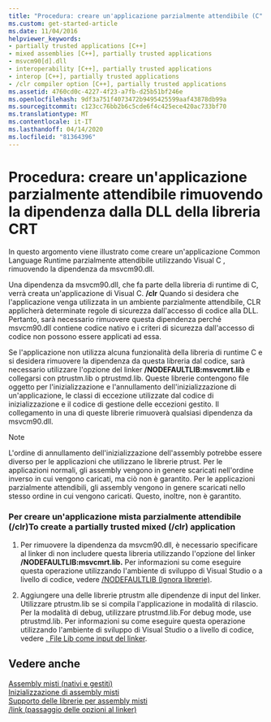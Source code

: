 ```yaml
---
title: "Procedura: creare un'applicazione parzialmente attendibile (C"
ms.custom: get-started-article
ms.date: 11/04/2016
helpviewer_keywords:
- partially trusted applications [C++]
- mixed assemblies [C++], partially trusted applications
- msvcm90[d].dll
- interoperability [C++], partially trusted applications
- interop [C++], partially trusted applications
- /clr compiler option [C++], partially trusted applications
ms.assetid: 4760cd0c-4227-4f23-a7fb-d25b51bf246e
ms.openlocfilehash: 9df3a751f4073472b9495425599aaf43878db99a
ms.sourcegitcommit: c123cc76bb2b6c5cde6f4c425ece420ac733bf70
ms.translationtype: MT
ms.contentlocale: it-IT
ms.lasthandoff: 04/14/2020
ms.locfileid: "81364396"
---
```

# <a name="how-to-create-a-partially-trusted-application-by-removing-dependency-on-the-crt-library-dll"></a>Procedura: creare un'applicazione parzialmente attendibile rimuovendo la dipendenza dalla DLL della libreria CRT

In questo argomento viene illustrato come creare un'applicazione Common Language Runtime parzialmente attendibile utilizzando Visual C , rimuovendo la dipendenza da msvcm90.dll.

Una dipendenza da msvcm90.dll, che fa parte della libreria di runtime di C, verrà creata un'applicazione di Visual C. **/clr** Quando si desidera che l'applicazione venga utilizzata in un ambiente parzialmente attendibile, CLR applicherà determinate regole di sicurezza dall'accesso di codice alla DLL. Pertanto, sarà necessario rimuovere questa dipendenza perché msvcm90.dll contiene codice nativo e i criteri di sicurezza dall'accesso di codice non possono essere applicati ad essa.

Se l'applicazione non utilizza alcuna funzionalità della libreria di runtime C e si desidera rimuovere la dipendenza da questa libreria dal codice, sarà necessario utilizzare l'opzione del linker **/NODEFAULTLIB:msvcmrt.lib** e collegarsi con ptrustm.lib o ptrustmd.lib. Queste librerie contengono file oggetto per l'inizializzazione e l'annullamento dell'inizializzazione di un'applicazione, le classi di eccezione utilizzate dal codice di inizializzazione e il codice di gestione delle eccezioni gestito. Il collegamento in una di queste librerie rimuoverà qualsiasi dipendenza da msvcm90.dll.

> [!NOTE]
> L'ordine di annullamento dell'inizializzazione dell'assembly potrebbe essere diverso per le applicazioni che utilizzano le librerie ptrust. Per le applicazioni normali, gli assembly vengono in genere scaricati nell'ordine inverso in cui vengono caricati, ma ciò non è garantito. Per le applicazioni parzialmente attendibili, gli assembly vengono in genere scaricati nello stesso ordine in cui vengono caricati. Questo, inoltre, non è garantito.

### <a name="to-create-a-partially-trusted-mixed-clr-application"></a>Per creare un'applicazione mista parzialmente attendibile (/clr)To create a partially trusted mixed (/clr) application

1. Per rimuovere la dipendenza da msvcm90.dll, è necessario specificare al linker di non includere questa libreria utilizzando l'opzione del linker **/NODEFAULTLIB:msvcmrt.lib.** Per informazioni su come eseguire questa operazione utilizzando l'ambiente di sviluppo di Visual Studio o a livello di codice, vedere [/NODEFAULTLIB (Ignora librerie)](../build/reference/nodefaultlib-ignore-libraries.md).

1. Aggiungere una delle librerie ptrustm alle dipendenze di input del linker. Utilizzare ptrustm.lib se si compila l'applicazione in modalità di rilascio. Per la modalità di debug, utilizzare ptrustmd.lib.For debug mode, use ptrustmd.lib. Per informazioni su come eseguire questa operazione utilizzando l'ambiente di sviluppo di Visual Studio o a livello di codice, vedere [. File Lib come input del linker](../build/reference/dot-lib-files-as-linker-input.md).

## <a name="see-also"></a>Vedere anche

[Assembly misti (nativi e gestiti)](../dotnet/mixed-native-and-managed-assemblies.md)<br/>
[Inizializzazione di assembly misti](../dotnet/initialization-of-mixed-assemblies.md)<br/>
[Supporto delle librerie per assembly misti](../dotnet/library-support-for-mixed-assemblies.md)<br/>
[/link (passaggio delle opzioni al linker)](../build/reference/link-pass-options-to-linker.md)
